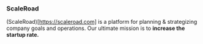 ### ScaleRoad

(ScaleRoad)[https://scaleroad.com] is a platform for planning & strategizing company goals and operations. Our ultimate mission is to **increase the startup rate.**

